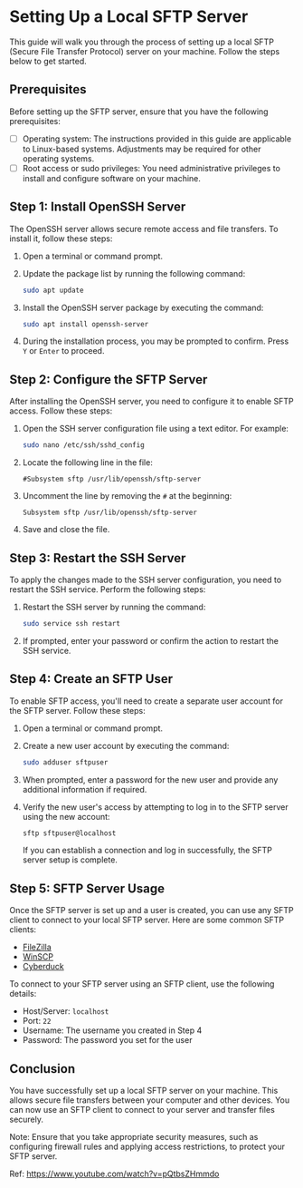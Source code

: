 # Setting Up a Local SFTP Server

This guide will walk you through the process of setting up a local SFTP (Secure File Transfer Protocol) server on your machine. Follow the steps below to get started.

## Prerequisites

Before setting up the SFTP server, ensure that you have the following prerequisites:

- [ ] Operating system: The instructions provided in this guide are applicable to Linux-based systems. Adjustments may be required for other operating systems.
- [ ] Root access or sudo privileges: You need administrative privileges to install and configure software on your machine.

## Step 1: Install OpenSSH Server

The OpenSSH server allows secure remote access and file transfers. To install it, follow these steps:

1. Open a terminal or command prompt.
2. Update the package list by running the following command:
    ```bash
    sudo apt update
    ```

3. Install the OpenSSH server package by executing the command:
    ```bash
    sudo apt install openssh-server
    ```

4. During the installation process, you may be prompted to confirm. Press `Y` or `Enter` to proceed.

## Step 2: Configure the SFTP Server

After installing the OpenSSH server, you need to configure it to enable SFTP access. Follow these steps:

1. Open the SSH server configuration file using a text editor. For example:
    ```bash
    sudo nano /etc/ssh/sshd_config
    ```

2. Locate the following line in the file:
    ```
    #Subsystem sftp /usr/lib/openssh/sftp-server
    ```

3. Uncomment the line by removing the `#` at the beginning:
    ```
    Subsystem sftp /usr/lib/openssh/sftp-server
    ```

4. Save and close the file.

## Step 3: Restart the SSH Server

To apply the changes made to the SSH server configuration, you need to restart the SSH service. Perform the following steps:

1. Restart the SSH server by running the command:
    ```bash
    sudo service ssh restart
    ```

2. If prompted, enter your password or confirm the action to restart the SSH service.

## Step 4: Create an SFTP User

To enable SFTP access, you'll need to create a separate user account for the SFTP server. Follow these steps:

1. Open a terminal or command prompt.

2. Create a new user account by executing the command:
    ```bash
    sudo adduser sftpuser
    ```

3. When prompted, enter a password for the new user and provide any additional information if required.

4. Verify the new user's access by attempting to log in to the SFTP server using the new account:
    ```bash
    sftp sftpuser@localhost
    ```

    If you can establish a connection and log in successfully, the SFTP server setup is complete.

## Step 5: SFTP Server Usage

Once the SFTP server is set up and a user is created, you can use any SFTP client to connect to your local SFTP server. Here are some common SFTP clients:

- [FileZilla](https://filezilla-project.org/)
- [WinSCP](https://winscp.net/eng/index.php)
- [Cyberduck](https://cyberduck.io/)

To connect to your SFTP server using an SFTP client, use the following details:

- Host/Server: `localhost`
- Port: `22`
- Username: The username you created in Step 4
- Password: The password you set for the user

## Conclusion

You have successfully set up a local SFTP server on your machine. This allows secure file transfers between your computer and other devices. You can now use an SFTP client to connect to your server and transfer files securely.

Note: Ensure that you take appropriate security measures, such as configuring firewall rules and applying access restrictions, to protect your SFTP server.

Ref: https://www.youtube.com/watch?v=pQtbsZHmmdo